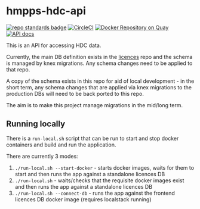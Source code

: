 # hmpps-hdc-api
[![repo standards badge](https://img.shields.io/badge/dynamic/json?color=blue&style=flat&logo=github&label=MoJ%20Compliant&query=%24.result&url=https%3A%2F%2Foperations-engineering-reports.cloud-platform.service.justice.gov.uk%2Fapi%2Fv1%2Fcompliant_public_repositories%2Fhmpps-hdc-api)](https://operations-engineering-reports.cloud-platform.service.justice.gov.uk/public-github-repositories.html#hmpps-hdc-api "Link to report")
[![CircleCI](https://circleci.com/gh/ministryofjustice/hmpps-hdc-api/tree/main.svg?style=svg)](https://circleci.com/gh/ministryofjustice/hmpps-hdc-api)
[![Docker Repository on Quay](https://quay.io/repository/hmpps/hmpps-hdc-api/status "Docker Repository on Quay")](https://quay.io/repository/hmpps/hmpps-hdc-api)
[![API docs](https://img.shields.io/badge/API_docs_-view-85EA2D.svg?logo=swagger)](https://hdc-api-dev.hmpps.service.justice.gov.uk/webjars/swagger-ui/index.html?configUrl=/v3/api-docs)

This is an API for accessing HDC data.

Currently, the main DB definition exists in the [licences](https://github.com/ministryofjustice/licences) repo and the schema is managed by knex migrations.
Any schema changes need to be applied to that repo. 

A copy of the schema exists in this repo for aid of local development - in the short term, any schema changes that are 
applied via knex migrations to the production DBs will need to be back ported to this repo. 

The aim is to make this project manage migrations in the mid/long term.

## Running locally

There is a `run-local.sh` script that can be run to start and stop docker containers and build and run the application.

There are currently 3 modes:

1. `./run-local.sh --start-docker` - starts docker images, waits for them to start and then runs the app against a standalone licences DB 
2. `./run-local.sh` - waits/checks that the requisite docker images exist and then runs the app against a standalone licences DB
3. `./run-local.sh --connect-db` - runs the app against the frontend licences DB docker image (requires localstack running)  
